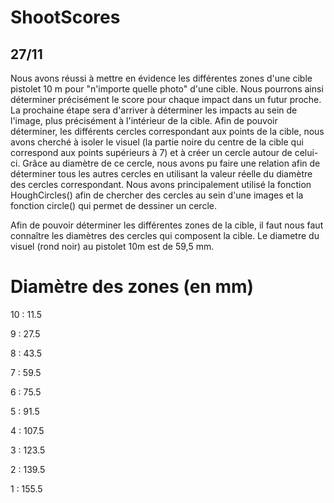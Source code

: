 ShootScores
===========
## 27/11

Nous avons réussi à mettre en évidence les différentes zones d'une cible pistolet 10 m pour "n'importe quelle photo" d'une cible. Nous pourrons ainsi déterminer précisément le score pour chaque impact dans un futur proche. La prochaine étape sera d'arriver à déterminer les impacts au sein de l'image, plus précisément à l'intérieur de la cible. Afin de pouvoir déterminer, les différents cercles correspondant aux points de la cible, nous avons cherché à isoler le visuel (la partie noire du centre de la cible qui correspond aux points supérieurs à 7) et à créer un cercle autour de celui-ci. Grâce au diamètre de ce cercle, nous avons pu faire une relation afin de déterminer tous les autres cercles en utilisant la valeur réelle du diamètre des cercles correspondant. Nous avons principalement utilisé la fonction HoughCircles() afin de chercher des cercles au sein d'une images et la fonction circle() qui permet de dessiner un cercle.

Afin de pouvoir déterminer les différentes zones de la cible, il faut nous faut connaître les diamètres des cercles qui composent la cible. Le diametre du visuel (rond noir)  au pistolet 10m est de  59,5 mm.
        
# Diamètre des zones (en mm)

10 : 11.5

9 : 27.5    

8 : 43.5    

7 : 59.5    

6 : 75.5    

5 : 91.5    

4 : 107.5   

3 : 123.5   

2 : 139.5   

1 : 155.5
